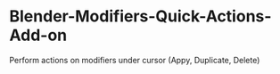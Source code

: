 # Blender-Modifiers-Quick-Actions-Add-on
Perform actions on modifiers under cursor (Appy, Duplicate, Delete)
